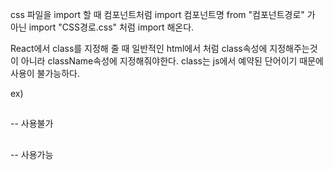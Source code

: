 css 파일을 import 할 때 컴포넌트처럼
import 컴포넌트명 from "컴포넌트경로" 가 아닌
import "CSS경로.css" 처럼 import 해온다.

React에서 class를 지정해 줄 때 일반적인 html에서 처럼 class속성에 지정해주는것이 아니라
className속성에 지정해줘야한다. class는 js에서 예약된 단어이기 때문에 사용이 불가능하다.

ex)

 <h2 class="title"></h2> -- 사용불가
 <h2 className="title"></h2> -- 사용가능
